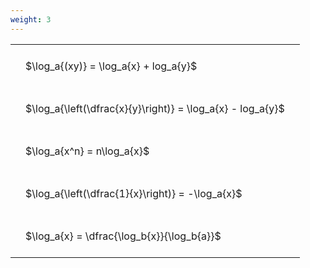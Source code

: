 ```yaml
---
weight: 3
---
```


<style type="text/css">
#T_a4c40 th.col_heading {
  text-align: left;
  font-size: 1em;
}
#T_a4c40 td {
  text-align: left;
  font-size: 1em;
  padding: 1.5em;
}
</style>
<table id="T_a4c40">
  <thead>
  </thead>
  <tbody>
    <tr>
      <td id="T_a4c40_row0_col0" class="data row0 col0" >$\log_a{(xy)} = \log_a{x} + log_a{y}$</td>
    </tr>
    <tr>
      <td id="T_a4c40_row1_col0" class="data row1 col0" >$\log_a{\left(\dfrac{x}{y}\right)} = \log_a{x} - log_a{y}$</td>
    </tr>
    <tr>
      <td id="T_a4c40_row2_col0" class="data row2 col0" >$\log_a{x^n} = n\log_a{x}$</td>
    </tr>
    <tr>
      <td id="T_a4c40_row3_col0" class="data row3 col0" >$\log_a{\left(\dfrac{1}{x}\right)} = -\log_a{x}$</td>
    </tr>
    <tr>
      <td id="T_a4c40_row4_col0" class="data row4 col0" >$\log_a{x} = \dfrac{\log_b{x}}{\log_b{a}}$</td>
    </tr>
  </tbody>
</table>
